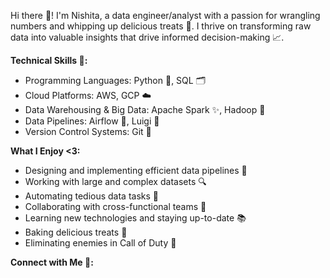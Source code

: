 
Hi there 👋! I'm Nishita, a data engineer/analyst with a passion for wrangling numbers and whipping up delicious treats 🧁. I thrive on transforming raw data into valuable insights that drive informed decision-making 📈.

**Technical Skills 🔧:**

* Programming Languages: Python 🐍, SQL 🗂️
* Cloud Platforms: AWS, GCP ☁️
* Data Warehousing & Big Data: Apache Spark ✨, Hadoop 🐘
* Data Pipelines: Airflow 🎈, Luigi 🚦
* Version Control Systems: Git 🔱


**What I Enjoy <3:**

* Designing and implementing efficient data pipelines 🚧
* Working with large and complex datasets 🔍
* Automating tedious data tasks 🤖
* Collaborating with cross-functional teams 🤝
* Learning new technologies and staying up-to-date 📚
* Baking delicious treats 🍪
* Eliminating enemies in Call of Duty 🔫

**Connect with Me 🔗:**




